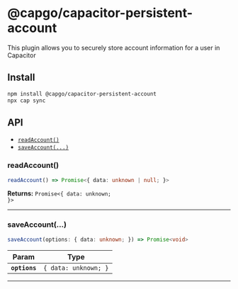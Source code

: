 # @capgo/capacitor-persistent-account

This plugin allows you to securely store account information for a user in Capacitor

## Install

```bash
npm install @capgo/capacitor-persistent-account
npx cap sync
```

## API

<docgen-index>

* [`readAccount()`](#readaccount)
* [`saveAccount(...)`](#saveaccount)

</docgen-index>

<docgen-api>
<!--Update the source file JSDoc comments and rerun docgen to update the docs below-->

### readAccount()

```typescript
readAccount() => Promise<{ data: unknown | null; }>
```

**Returns:** <code>Promise&lt;{ data: unknown; }&gt;</code>

--------------------


### saveAccount(...)

```typescript
saveAccount(options: { data: unknown; }) => Promise<void>
```

| Param         | Type                            |
| ------------- | ------------------------------- |
| **`options`** | <code>{ data: unknown; }</code> |

--------------------

</docgen-api>
